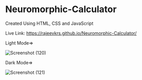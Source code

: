 # Neuromorphic-Calculator
Created Using HTML, CSS and JavaScript 


Live Link: https://rajeevkrs.github.io/Neuromorphic-Calculator/



Light Mode=>

![Screenshot (120)](https://github.com/rajeevkrS/Neuromorphic-Calculator/assets/124420037/4b5c6b89-0f49-4736-b43d-caf2c26efd93)


Dark Mode=>

![Screenshot (121)](https://github.com/rajeevkrS/Neuromorphic-Calculator/assets/124420037/83971972-3a38-472b-8652-ba167e1e3af3)

